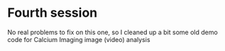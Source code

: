 # Fourth session

No real problems to fix on this one, so I cleaned up a bit some old demo code for Calcium Imaging image (video) analysis
